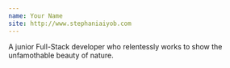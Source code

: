 ```yaml
---
name: Your Name
site: http://www.stephaniaiyob.com
---
```

A junior Full-Stack developer who relentessly works to show the unfamothable beauty of nature.
